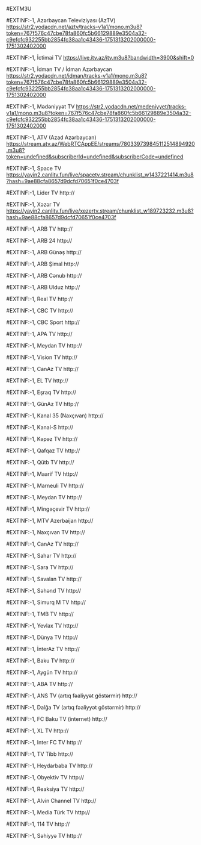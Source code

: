 #EXTM3U

#EXTINF:-1, Azərbaycan Televiziyası (AzTV)
https://str2.yodacdn.net/aztv/tracks-v1a1/mono.m3u8?token=767f576c47cbe78fa860fc5b66129889e3504a32-c9efcfc932255bb2854fc38aa1c43436-1751313202000000-1751302402000

#EXTINF:-1, İctimai TV
https://live.itv.az/itv.m3u8?bandwidth=3900&shift=0

#EXTINF:-1, İdman TV / İdman Azərbaycan
https://str2.yodacdn.net/idman/tracks-v1a1/mono.m3u8?token=767f576c47cbe78fa860fc5b66129889e3504a32-c9efcfc932255bb2854fc38aa1c43436-1751313202000000-1751302402000

#EXTINF:-1, Mədəniyyət TV
https://str2.yodacdn.net/medeniyyet/tracks-v1a1/mono.m3u8?token=767f576c47cbe78fa860fc5b66129889e3504a32-c9efcfc932255bb2854fc38aa1c43436-1751313202000000-1751302402000

#EXTINF:-1, ATV (Azad Azərbaycan)
https://stream.atv.az/WebRTCAppEE/streams/780339739845112514894920.m3u8?token=undefined&subscriberId=undefined&subscriberCode=undefined

#EXTINF:-1, Space TV
https://yayin2.canlitv.fun/live/spacetv.stream/chunklist_w1437221414.m3u8?hash=9ae88cfa8657d9dcfd70651f0ce4703f

#EXTINF:-1, Lider TV
http://

#EXTINF:-1, Xəzər TV
https://yayin2.canlitv.fun/live/xezertv.stream/chunklist_w189723232.m3u8?hash=9ae88cfa8657d9dcfd70651f0ce4703f

#EXTINF:-1, ARB TV
http://

#EXTINF:-1, ARB 24
http://

#EXTINF:-1, ARB Günəş
http://

#EXTINF:-1, ARB Şimal
http://

#EXTINF:-1, ARB Cənub
http://

#EXTINF:-1, ARB Ulduz
http://

#EXTINF:-1, Real TV
http://

#EXTINF:-1, CBC TV
http://

#EXTINF:-1, CBC Sport
http://

#EXTINF:-1, APA TV
http://

#EXTINF:-1, Meydan TV
http://

#EXTINF:-1, Vision TV
http://

#EXTINF:-1, CanAz TV
http://

#EXTINF:-1, EL TV
http://

#EXTINF:-1, Eşraq TV
http://

#EXTINF:-1, GünAz TV
http://

#EXTINF:-1, Kanal 35 (Naxçıvan)
http://

#EXTINF:-1, Kanal-S
http://

#EXTINF:-1, Kəpəz TV
http://

#EXTINF:-1, Qafqaz TV
http://

#EXTINF:-1, Qütb TV
http://

#EXTINF:-1, Maarif TV
http://

#EXTINF:-1, Marneuli TV
http://

#EXTINF:-1, Meydan TV
http://

#EXTINF:-1, Mingəçevir TV
http://

#EXTINF:-1, MTV Azerbaijan
http://

#EXTINF:-1, Naxçıvan TV
http://

#EXTINF:-1, CanAz TV
http://

#EXTINF:-1, Sahar TV
http://

#EXTINF:-1, Sara TV
http://

#EXTINF:-1, Savalan TV
http://

#EXTINF:-1, Səhənd TV
http://

#EXTINF:-1, Simurq M TV
http://

#EXTINF:-1, TMB TV
http://

#EXTINF:-1, Yevlax TV
http://

#EXTINF:-1, Dünya TV
http://

#EXTINF:-1, İnterAz TV
http://

#EXTINF:-1, Baku TV
http://

#EXTINF:-1, Aygün TV
http://

#EXTINF:-1, ABA TV
http://

#EXTINF:-1, ANS TV (artıq fəaliyyət göstərmir)
http://

#EXTINF:-1, Dalğa TV (artıq fəaliyyət göstərmir)
http://

#EXTINF:-1, FC Baku TV (internet)
http://

#EXTINF:-1, XL TV
http://

#EXTINF:-1, Inter FC TV
http://

#EXTINF:-1, TV Tibb
http://

#EXTINF:-1, Heydarbaba TV
http://

#EXTINF:-1, Obyektiv TV
http://

#EXTINF:-1, Reaksiya TV
http://

#EXTINF:-1, Alvin Channel TV
http://

#EXTINF:-1, Media Türk TV
http://

#EXTINF:-1, 114 TV
http://

#EXTINF:-1, Səhiyyə TV
http://

